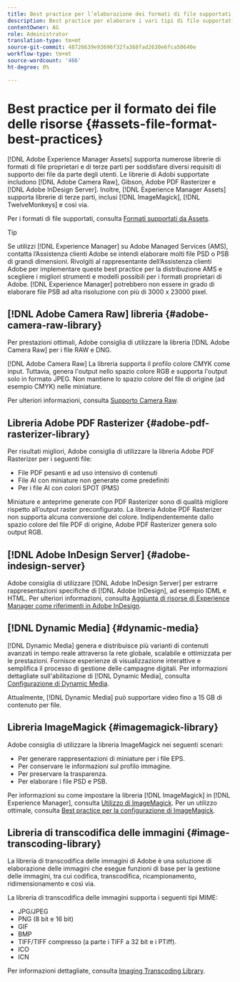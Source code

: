 ```yaml
---
title: Best practice per l’elaborazione dei formati di file supportati
description: Best practice per elaborare i vari tipi di file supportati utilizzando [!DNL Experience Manager Assets].
contentOwner: AG
role: Administrator
translation-type: tm+mt
source-git-commit: 48726639e93696f32fa368fad2630e6fca50640e
workflow-type: tm+mt
source-wordcount: '466'
ht-degree: 0%

---
```



# Best practice per il formato dei file delle risorse {#assets-file-format-best-practices}

[!DNL Adobe Experience Manager Assets] supporta numerose librerie di formati di file proprietari e di terze parti per soddisfare diversi requisiti di supporto dei file da parte degli utenti. Le librerie di Adobi supportate includono [!DNL Adobe Camera Raw], Gibson, Adobe PDF Rasterizer e [!DNL Adobe InDesign Server]. Inoltre, [!DNL Experience Manager Assets] supporta librerie di terze parti, inclusi [!DNL ImageMagick], [!DNL TwelveMonkeys] e così via.

Per i formati di file supportati, consulta [Formati supportati da Assets](/help/assets/assets-formats.md).

>[!TIP]
>
>Se utilizzi [!DNL Experience Manager] su Adobe Managed Services (AMS), contatta l’Assistenza clienti Adobe se intendi elaborare molti file PSD o PSB di grandi dimensioni. Rivolgiti al rappresentante dell’Assistenza clienti Adobe per implementare queste best practice per la distribuzione AMS e scegliere i migliori strumenti e modelli possibili per i formati proprietari di Adobe. [!DNL Experience Manager] potrebbero non essere in grado di elaborare file PSB ad alta risoluzione con più di 3000 x 23000 pixel.

## [!DNL Adobe Camera Raw] libreria  {#adobe-camera-raw-library}

Per prestazioni ottimali, Adobe consiglia di utilizzare la libreria [!DNL Adobe Camera Raw] per i file RAW e DNG.

[!DNL Adobe Camera Raw] La libreria supporta il profilo colore CMYK come input. Tuttavia, genera l&#39;output nello spazio colore RGB e supporta l&#39;output solo in formato JPEG. Non mantiene lo spazio colore del file di origine (ad esempio CMYK) nelle miniature.

Per ulteriori informazioni, consulta [Supporto Camera Raw](/help/assets/camera-raw.md).

## Libreria Adobe PDF Rasterizer {#adobe-pdf-rasterizer-library}

Per risultati migliori, Adobe consiglia di utilizzare la libreria Adobe PDF Rasterizer per i seguenti file:

* File PDF pesanti e ad uso intensivo di contenuti
* File AI con miniature non generate come predefiniti
* Per i file AI con colori SPOT (PMS)

Miniature e anteprime generate con PDF Rasterizer sono di qualità migliore rispetto all’output raster preconfigurato. La libreria Adobe PDF Rasterizer non supporta alcuna conversione del colore. Indipendentemente dallo spazio colore del file PDF di origine, Adobe PDF Rasterizer genera solo output RGB.

## [!DNL Adobe InDesign Server] {#adobe-indesign-server}

Adobe consiglia di utilizzare [!DNL Adobe InDesign Server] per estrarre rappresentazioni specifiche di [!DNL Adobe InDesign], ad esempio IDML e HTML. Per ulteriori informazioni, consulta [Aggiunta di risorse di Experience Manager come riferimenti in Adobe InDesign](/help/assets/managing-linked-subassets.md#refai).

## [!DNL Dynamic Media] {#dynamic-media}

[!DNL Dynamic Media] genera e distribuisce più varianti di contenuti avanzati in tempo reale attraverso la rete globale, scalabile e ottimizzata per le prestazioni. Fornisce esperienze di visualizzazione interattive e semplifica il processo di gestione delle campagne digitali. Per informazioni dettagliate sull&#39;abilitazione di [!DNL Dynamic Media], consulta [Configurazione di Dynamic Media](/help/assets/config-dynamic.md).

Attualmente, [!DNL Dynamic Media] può supportare video fino a 15 GB di contenuto per file.

## Libreria ImageMagick {#imagemagick-library}

Adobe consiglia di utilizzare la libreria ImageMagick nei seguenti scenari:

* Per generare rappresentazioni di miniature per i file EPS.
* Per conservare le informazioni sul profilo immagine.
* Per preservare la trasparenza.
* Per elaborare i file PSD e PSB.

Per informazioni su come impostare la libreria [!DNL ImageMagick] in [!DNL Experience Manager], consulta [Utilizzo di ImageMagick](/help/assets/media-handlers.md#an-example-using-imagemagick). Per un utilizzo ottimale, consulta [Best practice per la configurazione di ImageMagick](/help/assets/best-practices-for-imagemagick.md).

## Libreria di transcodifica delle immagini {#image-transcoding-library}

La libreria di transcodifica delle immagini di Adobe è una soluzione di elaborazione delle immagini che esegue funzioni di base per la gestione delle immagini, tra cui codifica, transcodifica, ricampionamento, ridimensionamento e così via.

La libreria di transcodifica delle immagini supporta i seguenti tipi MIME:

* JPG/JPEG
* PNG (8 bit e 16 bit)
* GIF
* BMP
* TIFF/TIFF compresso (a parte i TIFF a 32 bit e i PTiff).
* ICO
* ICN

Per informazioni dettagliate, consulta [Imaging Transcoding Library](/help/assets/imaging-transcoding-library.md).
